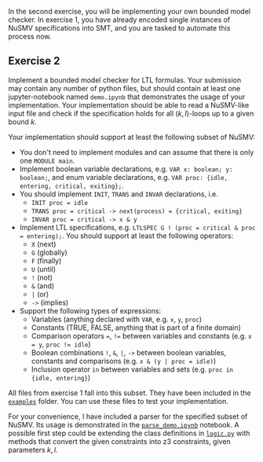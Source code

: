 In the second exercise, you will be implementing your own bounded model checker. In exercise 1, you have already encoded single instances of NuSMV specifications into SMT, and you are tasked to automate this process now.

## Exercise 2

Implement a bounded model checker for LTL formulas. Your submission may contain any number of python files, but should contain at least one jupyter-notebook named `demo.ipynb` that demonstrates the usage of your implementation. Your implementation should be able to read a NuSMV-like input file and check if the specification holds for all $(k, l)$-loops up to a given bound $k$.

Your implementation should support at least the following subset of NuSMV:
- You don't need to implement modules and can assume that there is only one `MODULE main`.
- Implement boolean variable declarations, e.g. `VAR x: boolean; y: boolean;`, and enum variable declarations, e.g. `VAR proc: {idle, entering, critical, exiting};`.
- You should implement `INIT`, `TRANS` and `INVAR` declarations, i.e.
    - `INIT proc = idle`
    - `TRANS proc = critical -> next(process) = {critical, exiting}`
    - `INVAR proc = critical -> x & y`
- Implement LTL specifications, e.g. `LTLSPEC G ! (proc = critical & proc = entering);`. You should support at least the following operators:
    - `X` (next)
    - `G` (globally)
    - `F` (finally)
    - `U` (until)
    - `!` (not)
    - `&` (and)
    - `|` (or)
    - `->` (implies)
- Support the following types of expressions:
    - Variables (anything declared with `VAR`, e.g. `x`, `y`, `proc`)
    - Constants (TRUE, FALSE, anything that is part of a finite domain)
    - Comparison operators `=`, `!=` between variables and constants (e.g. `x = y`, `proc != idle`)
    - Boolean combinations `!`, `&`, `|`, `->` between boolean variables, constants and comparisons (e.g. `x & (y | proc = idle)`)
    - Inclusion operator `in` between variables and sets (e.g. `proc in {idle, entering}`)

All files from exercise 1 fall into this subset. They have been included in the [`examples`](examples) folder. You can use these files to test your implementation.

For your convenience, I have included a parser for the specified subset of NuSMV. Its usage is demonstrated in the [`parse_demo.ipynb`](parse_demo.ipynb) notebook. A possible first step could be extending the class definitions in [`logic.py`](logic.py) with methods that convert the given constraints into z3 constraints, given parameters $k, l$.
